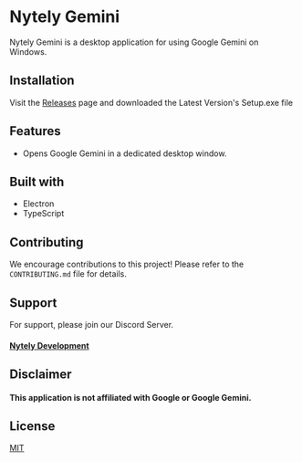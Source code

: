 # Nytely Gemini

Nytely Gemini is a desktop application for using Google Gemini on Windows.

## Installation

Visit the [Releases](https://github.com/Nytely-Official/Google_Gemini_Windows/releases) page and downloaded the Latest Version's Setup.exe file

## Features

- Opens Google Gemini in a dedicated desktop window.

## Built with

- Electron
- TypeScript

## Contributing

We encourage contributions to this project! Please refer to the `CONTRIBUTING.md` file for details.

## Support

For support, please join our Discord Server.

#### [Nytely Development](https://discord.gg/VkZHkp8Ese)

## Disclaimer

#### This application is not affiliated with Google or Google Gemini.

## License

[MIT](https://choosealicense.com/licenses/mit/)
